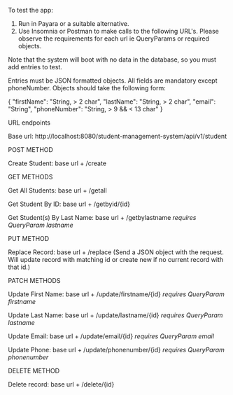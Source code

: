 To test the app: 
1. Run in Payara or a suitable alternative. 
2. Use Insomnia or Postman to make calls to the following URL's. Please observe the requirements for each url ie 
   QueryParams or required objects.
   
Note that the system will boot with no data in the database, so you must add entries to test. 

Entries must be JSON formatted objects. All fields are mandatory except phoneNumber. Objects should take the 
following form:

{
    "firstName": "String, > 2 char",
    "lastName": "String, > 2 char",
    "email": "String",
    "phoneNumber": "String, > 9 && < 13 char"
}

URL endpoints

Base url: http://localhost:8080/student-management-system/api/v1/student

POST METHOD

Create Student: base url + /create

GET METHODS

Get All Students: base url + /getall

Get Student By ID: base url + /getbyid/{id}

Get Student(s) By Last Name: base url + /getbylastname *requires QueryParam lastname*

PUT METHOD

Replace Record: base url + /replace (Send a JSON object with the request. Will update record with matching id or create 
new if no current record with that id.)

PATCH METHODS

Update First Name: base url + /update/firstname/{id} *requires QueryParam firstname*

Update Last Name: base url + /update/lastname/{id} *requires QueryParam lastname*

Update Email: base url + /update/email/{id} *requires QueryParam email*

Update Phone: base url + /update/phonenumber/{id} *requires QueryParam phonenumber*

DELETE METHOD

Delete record: base url + /delete/{id}